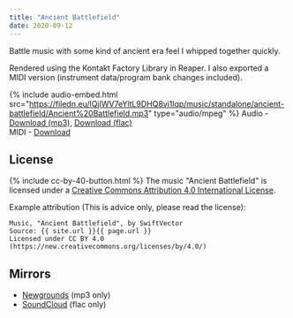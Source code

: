 ```yaml
---
title: "Ancient Battlefield"
date: 2020-09-12 
---
```

Battle music with some kind of ancient era feel I whipped together quickly.

Rendered using the Kontakt Factory Library in Reaper. I also exported a MIDI version (instrument data/program bank changes included).

{% include audio-embed.html src="https://filedn.eu/lQjIWV7eYltL9DHQ8vi1lqp/music/standalone/ancient-battlefield/Ancient%20Battlefield.mp3" type="audio/mpeg" %}
Audio -
[Download (mp3)](https://filedn.eu/lQjIWV7eYltL9DHQ8vi1lqp/music/standalone/ancient-battlefield/Ancient%20Battlefield.mp3),
[Download (flac)](https://filedn.eu/lQjIWV7eYltL9DHQ8vi1lqp/music/standalone/ancient-battlefield/Ancient%20Battlefield.flac)\
MIDI -
[Download](https://filedn.eu/lQjIWV7eYltL9DHQ8vi1lqp/music/standalone/ancient-battlefield/Ancient%20Battlefield.mid)

## License
{% include cc-by-40-button.html %}
The music "Ancient Battlefield" is licensed under a [Creative Commons Attribution 4.0 International License](http://creativecommons.org/licenses/by/4.0/).

Example attribution (This is advice only, please read the license):
```
Music, "Ancient Battlefield", by SwiftVector
Source: {{ site.url }}{{ page.url }}
Licensed under CC BY 4.0 (https://new.creativecommons.org/licenses/by/4.0/)
```

## Mirrors
- [Newgrounds](https://www.newgrounds.com/audio/listen/963921) (mp3 only)
- [SoundCloud](https://soundcloud.com/swiftvector/ancient-battlefield) (flac only)
